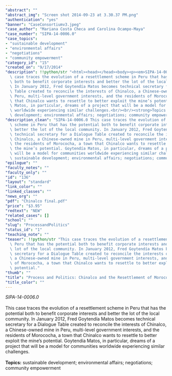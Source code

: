```yaml
---
"abstract": ""
"abstract_img": "Screen shot 2014-09-23 at 3.30.37 PM.png"
"authentication": "yes"
"banner": "CaseConsortiumv3.jpeg"
"case_author": "Mariana Costa Checa and Carolina Ocampo-Maya"
"case_number": "SIPA-14-0006.0"
"case_topics":
- "sustainable development"
- "environmental affairs"
- "negotiations"
- "community empowerment"
"category_id": "15"
"created_on": "9/17/2014"
"description": !!python/str "<html><head></head><body><p><em>SIPA-14-0006.0 </em><br/><br/>This\
  \ case traces the evolution of a resettlement scheme in Peru that has the potential\
  \ both to benefit corporate interests and better the lot of the local community.\
  \ In January 2012, Fred Goytendía Matos becomes technical secretary for a Dialogue\
  \ Table created to reconcile the interests of Chinalco, a Chinese-owned mine in\
  \ Peru, multi-level government interests, and the residents of Morococha, a town\
  \ that Chinalco wants to resettle to better exploit the mine’s potential. Goytendía\
  \ Matos, in particular, dreams of a project that will be a model for communities\
  \ worldwide experiencing similar challenges.<br/><br/><strong>Topics:</strong> sustainable\
  \ development; environmental affairs; negotiations; community empowerment</p></body></html>"
"description_clean": "SIPA-14-0006.0 This case traces the evolution of a resettlement\
  \ scheme in Peru that has the potential both to benefit corporate interests and\
  \ better the lot of the local community. In January 2012, Fred Goytendía Matos becomes\
  \ technical secretary for a Dialogue Table created to reconcile the interests of\
  \ Chinalco, a Chinese-owned mine in Peru, multi-level government interests, and\
  \ the residents of Morococha, a town that Chinalco wants to resettle to better exploit\
  \ the mine’s potential. Goytendía Matos, in particular, dreams of a project that\
  \ will be a model for communities worldwide experiencing similar challenges.Topics:\
  \ sustainable development; environmental affairs; negotiations; community empowerment"
"epilogue": ""
"faculty_notes": ""
"faculty_only": ""
"id": "136"
"layout": "standard"
"link_color": ""
"linked_classes": ""
"news_org": ""
"pdf": "Chinalco final.pdf"
"price": "$3.95"
"redtext": "NEW"
"related_cases": []
"school": ""
"slug": "ProcessandPolitics"
"status_id": "1"
"teaching_note": ""
"teaser": !!python/str "This case traces the evolution of a resettlement scheme in\
  \ Peru that has the potential both to benefit corporate interests and better the\
  \ lot of the local community. In January 2012, Fred Goytendía Matos becomes technical\
  \ secretary for a Dialogue Table created to reconcile the interests of Chinalco,\
  \ a Chinese-owned mine in Peru, multi-level government interests, and the residents\
  \ of Morococha, a town that Chinalco wants to resettle to better exploit the mine’s\
  \ potential."
"thumb": ""
"title": "Process and Politics: Chinalco and the Resettlement of Morococha"
"title_color": ""
---
```

<html><head></head><body><p><em>SIPA-14-0006.0 </em><br/><br/>This case traces the evolution of a resettlement scheme in Peru that has the potential both to benefit corporate interests and better the lot of the local community. In January 2012, Fred Goytendía Matos becomes technical secretary for a Dialogue Table created to reconcile the interests of Chinalco, a Chinese-owned mine in Peru, multi-level government interests, and the residents of Morococha, a town that Chinalco wants to resettle to better exploit the mine’s potential. Goytendía Matos, in particular, dreams of a project that will be a model for communities worldwide experiencing similar challenges.<br/><br/><strong>Topics:</strong> sustainable development; environmental affairs; negotiations; community empowerment</p></body></html>
